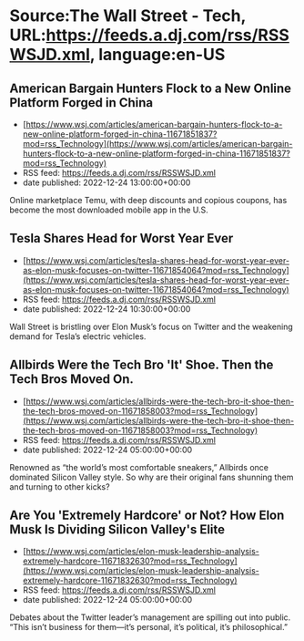 # Source:The Wall Street - Tech, URL:https://feeds.a.dj.com/rss/RSSWSJD.xml, language:en-US

## American Bargain Hunters Flock to a New Online Platform Forged in China
 - [https://www.wsj.com/articles/american-bargain-hunters-flock-to-a-new-online-platform-forged-in-china-11671851837?mod=rss_Technology](https://www.wsj.com/articles/american-bargain-hunters-flock-to-a-new-online-platform-forged-in-china-11671851837?mod=rss_Technology)
 - RSS feed: https://feeds.a.dj.com/rss/RSSWSJD.xml
 - date published: 2022-12-24 13:00:00+00:00

Online marketplace Temu, with deep discounts and copious coupons, has become the most downloaded mobile app in the U.S.

## Tesla Shares Head for Worst Year Ever
 - [https://www.wsj.com/articles/tesla-shares-head-for-worst-year-ever-as-elon-musk-focuses-on-twitter-11671854064?mod=rss_Technology](https://www.wsj.com/articles/tesla-shares-head-for-worst-year-ever-as-elon-musk-focuses-on-twitter-11671854064?mod=rss_Technology)
 - RSS feed: https://feeds.a.dj.com/rss/RSSWSJD.xml
 - date published: 2022-12-24 10:30:00+00:00

Wall Street is bristling over Elon Musk’s focus on Twitter and the weakening demand for Tesla’s electric vehicles.

## Allbirds Were the Tech Bro 'It' Shoe. Then the Tech Bros Moved On.
 - [https://www.wsj.com/articles/allbirds-were-the-tech-bro-it-shoe-then-the-tech-bros-moved-on-11671858003?mod=rss_Technology](https://www.wsj.com/articles/allbirds-were-the-tech-bro-it-shoe-then-the-tech-bros-moved-on-11671858003?mod=rss_Technology)
 - RSS feed: https://feeds.a.dj.com/rss/RSSWSJD.xml
 - date published: 2022-12-24 05:00:00+00:00

Renowned as “the world’s most comfortable sneakers,” Allbirds once dominated Silicon Valley style. So why are their original fans shunning them and turning to other kicks?

## Are You 'Extremely Hardcore' or Not? How Elon Musk Is Dividing Silicon Valley's Elite
 - [https://www.wsj.com/articles/elon-musk-leadership-analysis-extremely-hardcore-11671832630?mod=rss_Technology](https://www.wsj.com/articles/elon-musk-leadership-analysis-extremely-hardcore-11671832630?mod=rss_Technology)
 - RSS feed: https://feeds.a.dj.com/rss/RSSWSJD.xml
 - date published: 2022-12-24 05:00:00+00:00

Debates about the Twitter leader’s management are spilling out into public. “This isn’t business for them—it’s personal, it’s political, it’s philosophical.”

